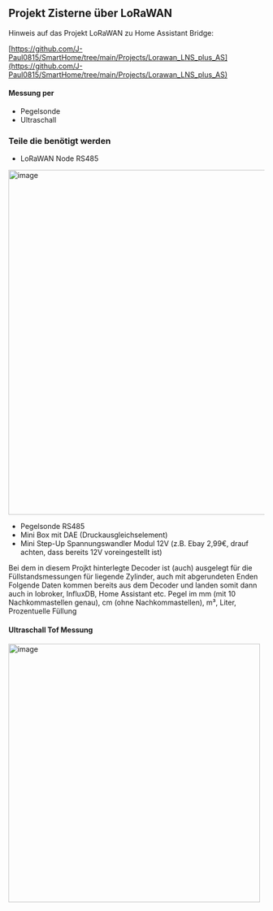 ## Projekt Zisterne über LoRaWAN 
Hinweis auf das Projekt LoRaWAN zu Home Assistant Bridge:

[https://github.com/J-Paul0815/SmartHome/tree/main/Projects/Lorawan_LNS_plus_AS](https://github.com/J-Paul0815/SmartHome/tree/main/Projects/Lorawan_LNS_plus_AS)


#### Messung per
- Pegelsonde
- Ultraschall
 
### Teile die benötigt werden
- LoRaWAN Node RS485

<img width="734" height="679" alt="image" src="https://github.com/user-attachments/assets/3f199306-222c-4e09-92d3-3fb58f2694e5" />

  
- Pegelsonde RS485
- Mini Box mit DAE (Druckausgleichselement)
- Mini Step-Up Spannungswandler Modul 12V (z.B. Ebay 2,99€, drauf achten, dass bereits 12V voreingestellt ist)

Bei dem in diesem Projkt hinterlegte Decoder ist (auch) ausgelegt für die Füllstandsmessungen für liegende Zylinder, auch mit abgerundeten Enden
Folgende Daten kommen bereits aus dem Decoder und landen somit dann auch in Iobroker, InfluxDB, Home Assistant etc.
Pegel im mm (mit 10 Nachkommastellen genau), cm (ohne Nachkommastellen), m³, Liter, Prozentuelle Füllung 


#### Ultraschall Tof Messung

<img width="495" height="509" alt="image" src="https://github.com/user-attachments/assets/29d36950-493b-4caa-ba2c-d6c6d40a5e0c" />
